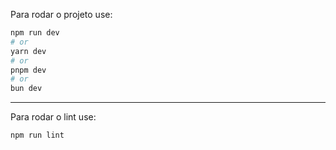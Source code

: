 Para rodar o projeto use:
```bash
npm run dev
# or
yarn dev
# or
pnpm dev
# or
bun dev
```

---

Para rodar o lint use:

```bash
npm run lint
```